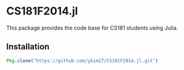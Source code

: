 # CS181F2014.jl

This package provides the code base for CS181 students using Julia.

## Installation

```julia
Pkg.clone("https://github.com/ykim27/CS181F2014.jl.git")
```
